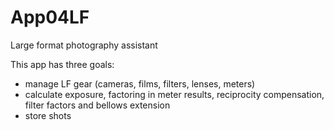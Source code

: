 App04LF
=======

Large format photography assistant

This app has three goals:   
* manage LF gear (cameras, films, filters, lenses, meters) 
* calculate exposure, factoring in meter results, reciprocity compensation, filter factors and bellows extension   
* store shots   
